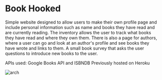# Book Hooked
Simple website designed to allow users to make their own profile page and include personal information such as name and books they have read and are currently reading. The inventory allows the user to track what books they have read and where they own them. There is also a page for authors, where a user can go and look at an author's profile and see books they have wrote and links to them. A small book survey that asks the user questions to introduce new books to the user.

APIs used: Google Books API and ISBNDB
Previously hosted on Heroku

![arch](https://user-images.githubusercontent.com/89548226/215923565-242bef94-9ab0-4481-beac-26a9b0f6857c.png)

